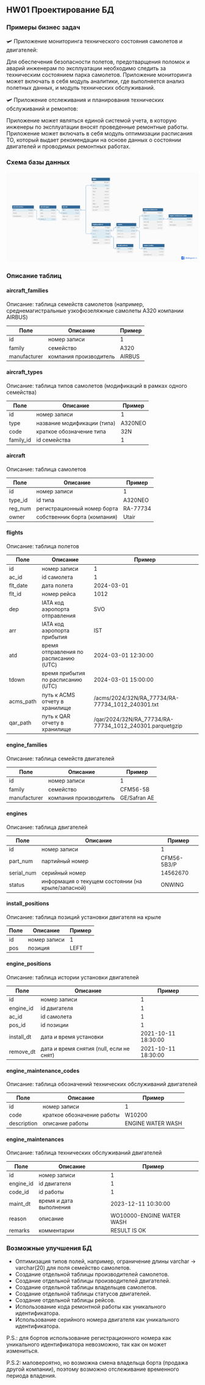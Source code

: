 ## HW01 Проектирование БД

### Примеры бизнес задач
🛩️ Приложение мониторинга технического состояния самолетов и двигателей:

Для обеспечения безопасности полетов, предотварщения поломок и аварий инженерам по эксплуатации необходимо следить за техническим состоянием парка самолетов. Приложение мониторинга может включать в себя модуль аналитики, где выполняется анализ полетных данных, и модуль технических обслуживаний.

🛩️ Приложение отслеживания и планирования технических обслуживаний и ремонтов:

Приложение может являться единой системой учета, в которую инженеры по эксплуатации вносят проведенные ремонтные работы. Приложение может включать в себя модуль оптимизации расписания ТО, который выдает рекомендации на основе данных о состоянии двигателей и проводимых ремонтных работах.

### Схема базы данных
![Схема базы данных](images/db.png)

### Описание таблиц
#### aircraft_families
Описание: таблица семейств самолетов (например, среднемагистральные узкофюзеляжные самолеты A320 компании AIRBUS)

| Поле         | Описание               | Пример |
|--------------|------------------------|--------|
| id           | номер записи           | 1      |
| family       | семейство              | A320   |
| manufacturer | компания производитель | AIRBUS |

#### aircraft_types
Описание: таблица типов самолетов (модификаций в рамках одного семейства)

| Поле      | Описание                    | Пример  |
|-----------|-----------------------------|---------|
| id        | номер записи                | 1       |
| type      | название модификации (типа) | A320NEO |
| code      | краткое обозначение типа    | 32N     |
| family_id | id семейства                | 1       |

#### aircraft
Описание: таблица самолетов

| Поле    | Описание                     | Пример   |
|---------|------------------------------|----------|
| id      | номер записи                 | 1        |
| type_id | id типа                      | A320NEO  |
| reg_num | регистрационный номер борта  | RA-77734 |
| owner   | собственник борта (компания) | Utair    |

#### flights
Описание: таблица полетов

| Поле      | Описание                              | Пример                                                   |
|-----------|---------------------------------------|----------------------------------------------------------|
| id        | номер записи                          | 1                                                        |
| ac_id     | id самолета                           | 1                                                        |
| flt_date  | дата полета                           | 2024-03-01                                               |
| flt_id    | номер рейса                           | 1012                                                     |
| dep       | IATA код аэропорта отправления        | SVO                                                      |
| arr       | IATA код аэропорта прибытия           | IST                                                      |
| atd       | время отправления по расписанию (UTC) | 2024-03-01 12:30:00                                      |
| tdown     | время прибытия по расписанию (UTC)    | 2024-03-01 15:00:00                                      |
| acms_path | путь к ACMS отчету в хранилище        | /acms/2024/32N/RA_77734/RA-77734_1012_240301.txt         |
| qar_path  | путь к QAR отчету в хранилище         | /qar/2024/32N/RA_77734/RA-77734_1012_240301.parquetgzip  |

#### engine_families
Описание: таблица семейств двигателей

| Поле         | Описание               | Пример       |
|--------------|------------------------|--------------|
| id           | номер записи           | 1            |
| family       | семейство              | CFM56-5B     |
| manufacturer | компания производитель | GE/Safran AE |

#### engines
Описание: таблица двигателей

| Поле       | Описание                                           | Пример      |
|------------|----------------------------------------------------|-------------|
| id         | номер записи                                       | 1           |
| part_num   | партийный номер                                    | CFM56-5B3/P |
| serial_num | серийный номер                                     | 14562670    |
| status     | информация о текущем состоянии (на крыле/запасной) | ONWING      |

#### install_positions
Описание: таблица позиций установки двигателя на крыле

| Поле | Описание     | Пример |
|------|--------------|--------|
| id   | номер записи | 1      |
| pos  | позиция      | LEFT   |

#### engine_positions
Описание: таблица истории установки двигателей

| Поле       | Описание                                 | Пример              |
|------------|------------------------------------------|---------------------|
| id         | номер записи                             | 1                   |
| engine_id  | id двигателя                             | 1                   |
| ac_id      | id самолета                              | 1                   |
| pos_id     | id позиции                               | 1                   |
| install_dt | дата и время установки                   | 2021-10-11 18:30:00 |
| remove_dt  | дата и время снятия (null, если не снят) | 2021-10-11 18:30:00 |

#### engine_maintenance_codes
Описание: таблица обозначений технических обслуживаний двигателей

| Поле        | Описание                   | Пример            |
|-------------|----------------------------|-------------------|
| id          | номер записи               | 1                 |
| code        | краткое обозначение работы | W10200            |
| description | описание работы            | ENGINE WATER WASH |

#### engine_maintenances
Описание: таблица технических обслуживаний двигателей

| Поле      | Описание                | Пример                    |
|-----------|-------------------------|---------------------------|
| id        | номер записи            | 1                         |
| engine_id | id двигателя            | 1                         |
| code_id   | id работы               | 1                         |
| maint_dt  | время и дата выполнения | 2023-12-11 10:30:00       |
| reason    | описание                | WO10000-ENGINE WATER WASH |
| remarks   | комментарии             | RESULT IS OK              |

### Возможные улучшения БД
- Оптимизация типов полей, например, ограничение длины varchar -> varchar(20) для поля семейство самолетов.
- Создание отдельной таблицы производителей самолетов.
- Создание отдельной таблицы производителей двигателей.
- Создание отдельной таблицы владельцев самолетов.
- Создание отдельной таблицы статусов двигателей.
- Создание отдельной таблицы рейсов.
- Использование кода ремонтной работы как уникального идентификатора.
- Использование серийного номера двигателя как уникального идентификатора.
  
P.S.: для бортов использование регистрационного номера как уникального идентификатора невозможно, так как он может измениться.

P.S.2: маловероятно, но возможна смена владельца борта (продажа другой компании), поэтому возможно отслеживание временного периода владения.
